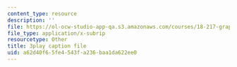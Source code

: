 ```yaml
---
content_type: resource
description: ''
file: https://ol-ocw-studio-app-qa.s3.amazonaws.com/courses/18-217-graph-theory-and-additive-combinatorics-fall-2019/a62d40f65fe4543fa236baa1da622ee0_4626663.vtt
file_type: application/x-subrip
resourcetype: Other
title: 3play caption file
uid: a62d40f6-5fe4-543f-a236-baa1da622ee0
---
```

